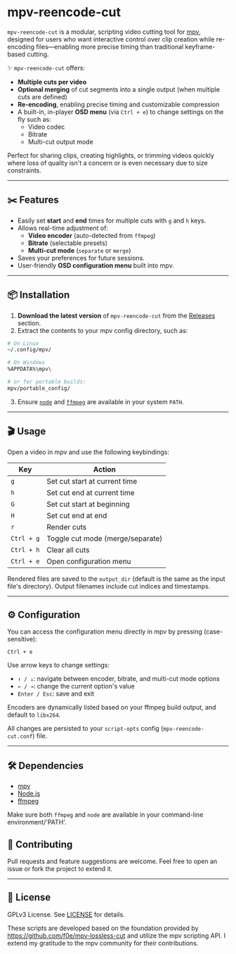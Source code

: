 # mpv-reencode-cut

`mpv-reencode-cut` is a modular, scripting video cutting tool for [mpv](https://mpv.io), designed for users who want interactive control over clip creation while re-encoding files—enabling more precise timing than traditional keyframe-based cutting.

✨ `mpv-reencode-cut` offers:

- **Multiple cuts per video**
- **Optional merging** of cut segments into a single output (when multiple cuts are defined)
- **Re-encoding**, enabling precise timing and customizable compression
- A built-in, in-player **OSD menu** (via `Ctrl + e`) to change settings on the fly such as:
  - Video codec
  - Bitrate
  - Multi-cut output mode

Perfect for sharing clips, creating highlights, or trimming videos quickly where loss of quality isn't a concern or is even necessary due to size constraints.

---

## ✂️ Features

- Easily set **start** and **end** times for multiple cuts with `g` and `h` keys.
- Allows real-time adjustment of:
  - **Video encoder** (auto-detected from `ffmpeg`)
  - **Bitrate** (selectable presets)
  - **Multi-cut mode** (`separate` or `merge`)
- Saves your preferences for future sessions.
- User-friendly **OSD configuration menu** built into mpv.

---

## 📦 Installation

1. **Download the latest version** of `mpv-reencode-cut` from the [Releases](https://github.com/AtilioA/mpv-reencode-cut/releases/latest) section.
2. Extract the contents to your mpv config directory, such as:

```bash
# On Linux
~/.config/mpv/

# On Windows
%APPDATA%\mpv\

# or for portable builds:
mpv/portable_config/
```

3. Ensure [`node`](https://nodejs.org/) and [`ffmpeg`](https://www.ffmpeg.org/download.html) are available in your system `PATH`.

---

## 🎬 Usage

Open a video in mpv and use the following keybindings:

| Key        | Action                    |
|------------|---------------------------|
| `g`        | Set cut start at current time |
| `h`        | Set cut end at current time   |
| `G`        | Set cut start at beginning    |
| `H`        | Set cut end at end            |
| `r`        | Render cuts |
| `Ctrl + g` | Toggle cut mode (merge/separate) |
| `Ctrl + h` | Clear all cuts                |
| `Ctrl + e` | Open configuration menu       |

Rendered files are saved to the `output_dir` (default is the same as the input file's directory). Output filenames include cut indices and timestamps.

---

## ⚙️ Configuration

You can access the configuration menu directly in mpv by pressing (case-sensitive):

```
Ctrl + e
```

Use arrow keys to change settings:

- `↑ / ↓`: navigate between encoder, bitrate, and multi-cut mode options
- `← / →`: change the current option's value
- `Enter / Esc`: save and exit

Encoders are dynamically listed based on your ffmpeg build output, and default to `libx264`.

All changes are persisted to your `script-opts` config (`mpv-reencode-cut.conf`) file.

---

## 🛠 Dependencies

- [mpv](https://mpv.io)
- [Node.js](https://nodejs.org)
- [ffmpeg](https://ffmpeg.org)

Make sure both `ffmpeg` and `node` are available in your command-line environment/'PATH'.

## 👥 Contributing

Pull requests and feature suggestions are welcome. Feel free to open an issue or fork the project to extend it.

---

## 📜 License

GPLv3 License. See [LICENSE](./LICENSE) for details.

These scripts are developed based on the foundation provided by <https://github.com/f0e/mpv-lossless-cut> and utilize the mpv scripting API. I extend my gratitude to the mpv community for their contributions.
